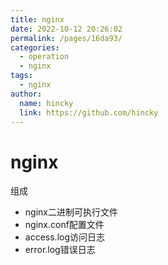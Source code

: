 ```yaml
---
title: nginx
date: 2022-10-12 20:26:02
permalink: /pages/16da93/
categories: 
  - operation
  - nginx
tags: 
  - nginx
author: 
  name: hincky
  link: https://github.com/hincky
---
```

# nginx

组成
- nginx二进制可执行文件
- nginx.conf配置文件
- access.log访问日志
- error.log错误日志



